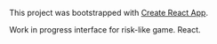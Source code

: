 This project was bootstrapped with [Create React App](https://github.com/facebookincubator/create-react-app).

Work in progress interface for risk-like game. React.

